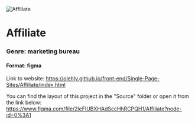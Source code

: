 ![Affiliate](https://telegra.ph/file/d87e1faa8c284a34aa634.png)

# Affiliate

### Genre: marketing bureau

#### Format: figma

Link to website: https://olehly.github.io/front-end/Single-Page-Sites/Affiliate/index.html

You can find the layout of this project in the "Source" folder or open it from the link below:
https://www.figma.com/file/2leFIUBXHAdSccHhRCPQH1/Affiliate?node-id=0%3A1

